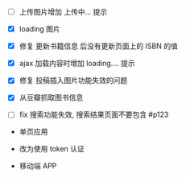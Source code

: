 
* [ ] 上传图片增加 上传中... 提示
* [x] loading 图片
* [x] 修复 更新书籍信息 后没有更新页面上的 ISBN 的值
* [x] ajax 加载内容时增加 loading.... 提示
* [x] 修复 投稿插入图片功能失效的问题
* [x] 从豆瓣抓取图书信息
* [ ] fix 搜索功能失效, 搜索结果页面不要包含 #p123


* 单页应用

* 改为使用 token 认证

* 移动端 APP
